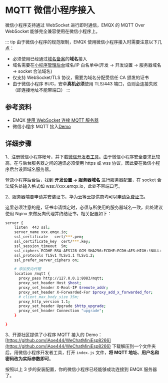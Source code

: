 # MQTT 微信小程序接入

微信小程序支持通过 WebSocket 进行即时通信，EMQX 的 MQTT Over WebSocket 能够完全兼容使用在微信小程序上。

::: tip
由于微信小程序的规范限制，EMQX 使用微信小程序接入时需要注意以下几点：

- 必须使用已经通过[域名备案](https://baike.baidu.com/item/%E5%9F%9F%E5%90%8D%E5%A4%87%E6%A1%88)的**域名**接入
- 域名需要在[小程序管理后台](https://mp.weixin.qq.com/wxamp/devprofile/get_profile)域名/IP 白名单中(开发 -> 开发设置 -> 服务器域名 -> socket 合法域名)
- 仅支持 WebSocket/TLS 协议，需要为域名分配受信任 CA 颁发的证书
- 由于微信小程序 BUG，安卓**真机必须**使用 TLS/443 端口，否则会连接失败（即连接地址不能带端口）
:::

## 参考资料

- EMQX [使用 WebSocket 连接 MQTT 服务器](https://www.emqx.com/zh/blog/connect-to-mqtt-broker-with-websocket)
- 微信小程序 MQTT 接入[Demo](https://github.com/iAoe444/WeChatMiniEsp8266)

## 详细步骤

1、注册微信小程序帐号，并下载[微信开发者工具](https://developers.weixin.qq.com/miniprogram/dev/devtools/download.html)。由于微信小程序安全要求比较高，在与后台服务器之间的通讯必须使用 https 或 wss 协议，因此要在微信小程序后台设置域名服务器。

登录小程序后台后，找到 **开发设置 -> 服务器域名** 进行服务器配置，在 socket 合法域名处输入格式如 wss://xxx.emqx.io，此处不带端口号。


2、服务器端要申请并安装证书，华为云等云提供商均可以[申请免费证书](https://www.huaweicloud.com/product/scm.html)。

这里必须注意的是，证书申请绑定时，必须与所使用的服务器域名一致，此处建议使用 Nginx 来做反向代理并终结证书，相关配置如下：

```bash
server {
    listen  443 ssl;        
    server_name xxx.emqx.io; 
    ssl_certificate   cert/***.pem;
    ssl_certificate_key  cert/***.key;
    ssl_session_timeout  5m;      
    ssl_ciphers ECDHE-RSA-AES128-GCM-SHA256:ECDHE:ECDH:AES:HIGH:!NULL:!aNULL:!MD5:!ADH:!RC4;
    ssl_protocols TLSv1 TLSv1.1 TLSv1.2;
    ssl_prefer_server_ciphers on;

    # 添加反向代理
    location /mqtt {
      proxy_pass http://127.0.0.1:8083/mqtt;
      proxy_set_header Host $host;
      proxy_set_header X-Real-IP $remote_addr;
      proxy_set_header X-Forwarded-For $proxy_add_x_forwarded_for;
      # client_max_body_size 35m;
      proxy_http_version 1.1;
      proxy_set_header Upgrade $http_upgrade;
      proxy_set_header Connection "upgrade";    
    }

}
```

3、开源社区提供了小程序 MQTT 接入的 Demo：[https://github.com/iAoe444/WeChatMiniEsp8266](https://github.com/iAoe444/WeChatMiniEsp8266) 下载解压到一个文件夹后，用微信小程序开发者工具，打开 `index.js` 文件，**将 MQTT 地址、用户名和密码改为实际参数即可**。

按照以上 3 步的安装配置，你的微信小程序已经能够成功连接到 EMQX 服务器了。
